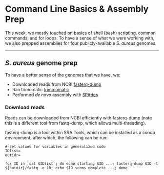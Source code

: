 # Command Line Basics & Assembly Prep

This week, we mostly touched on basics of shell (bash) scripting, common commands, and for loops.  To have a sense of what we were working with, we also prepped assemblies for four publicly-available *S. aureus* genomes.

---

## *S. aureus* genome prep

To have a better sense of the genomes that we have, we:

- Downloaded reads from NCBI [fasterq-dump](https://rnnh.github.io/bioinfo-notebook/docs/fasterq-dump.html)
- Ran trimomatic [trimmomatic](http://www.usadellab.org/cms/?page=trimmomatic)
- Performed *de novo* assembly with [SPAdes](https://github.com/ablab/spades)

### Download reads

Reads can be downloaded from NCBI efficiently with fasterq-dump (note this is a different tool from fastq-dump, which allows multi-threading).

fasterq-dump is a tool within SRA Tools, which can be installed as a conda environment, after which, the following can be run:

``` console
# set values for variables in generalized code
IDlist=
outidr=

for ID in `cat $IDlist`; do echo starting $ID ...; fasterq-dump $ID -t ${outdir}/fastq -e 10; echo $ID seems complete ...; done

```
